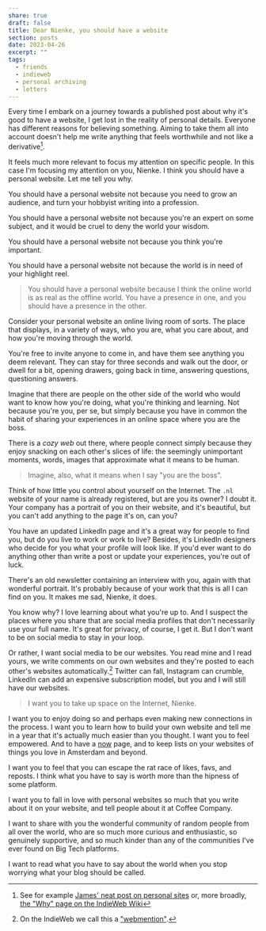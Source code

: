 ```yaml
---
share: true
draft: false
title: Dear Nienke, you should have a website
section: posts
date: 2023-04-26
excerpt: ""
tags:
  - friends
  - indieweb
  - personal archiving
  - letters
---
```


Every time I embark on a journey towards a published post about why it's good to have a website, I get lost in the reality of personal details. Everyone has different reasons for believing something. Aiming to take them all into account doesn't help me write anything that feels worthwhile and not like a derivative[^1].

It feels much more relevant to focus my attention on specific people. In this case I'm focusing my attention on you, Nienke. I think you should have a personal website. Let me tell you why.

You should have a personal website not because you need to grow an audience, and turn your hobbyist writing into a profession.

You should have a personal website not because you're an expert on some subject, and it would be cruel to deny the world your wisdom.

You should have a personal website not because you think you're important.

You should have a personal website not because the world is in need of your highlight reel.

> You should have a personal website because I think the online world is as real as the offline world. You have a presence in one, and you should have a presence in the other.

Consider your personal website an online living room of sorts. The place that displays, in a variety of ways, who you are, what you care about, and how you're moving through the world.

You're free to invite anyone to come in, and have them see anything you deem relevant. They can stay for three seconds and walk out the door, or dwell for a bit, opening drawers, going back in time, answering questions, questioning answers.

Imagine that there are people on the other side of the world who would want to know how you're doing, what you're thinking and learning. Not because you're you, per se, but simply because you have in common the habit of sharing your experiences in an online space where you are the boss.

There is a _cozy web_ out there, where people connect simply because they enjoy snacking on each other's slices of life: the seemingly unimportant moments, words, images that approximate what it means to be human.

> Imagine, also, what it means when I say "you are the boss".

Think of how little you control about yourself on the Internet. The `.nl` website of your name is already registered, but are you its owner? I doubt it. Your company has a portrait of you on their website, and it's beautiful, but you can't add anything to the page it's on, can you?

You have an updated LinkedIn page and it's a great way for people to find you, but do you live to work or work to live? Besides, it's LinkedIn designers who decide for you what your profile will look like. If you'd ever want to do anything other than write a post or update your experiences, you're out of luck. 

There's an old newsletter containing an interview with you, again with that wonderful portrait. It's probably because of your work that this is all I can find on you. It makes me sad, Nienke, it does.

You know why? I love learning about what you're up to. And I suspect the places where you share that are social media profiles that don't necessarily use your full name. It's great for privacy, of course, I get it. But I don't want to be on social media to stay in your loop.

Or rather, I want social media to be our websites. You read mine and I read yours, we write comments on our own websites and they're posted to each other's websites automatically.[^2] Twitter can fall, Instagram can crumble, LinkedIn can add an expensive subscription model, but you and I will still have our websites.

> I want you to take up space on the Internet, Nienke. 

I want you to enjoy doing so and perhaps even making new connections in the process. I want you to learn how to build your own website and tell me in a year that it's actually much easier than you thought. I want you to feel empowered. And to have a [now](/now) page, and to keep lists on your websites of things you love in Amsterdam and beyond.

I want you to feel that you can escape the rat race of likes, favs, and reposts. I think what you have to say is worth more than the hipness of some platform.

I want you to fall in love with personal websites so much that you write about it on your website, and tell people about it at Coffee Company. 

I want to share with you the wonderful community of random people from all over the world, who are so much more curious and enthusiastic, so genuinely supportive, and so much kinder than any of the communities I've ever found on Big Tech platforms.

I want to read what you have to say about the world when you stop worrying what your blog should be called.

[^1]: See for example [James' neat post on personal sites](https://jamesg.blog/2023/04/13/exploring-personal-websites/) or, more broadly, [the "Why" page on the IndieWeb Wiki](https://indieweb.org/why)
[^2]: On the IndieWeb we call this a ["webmention"](https://indieweb.org/Webmention).